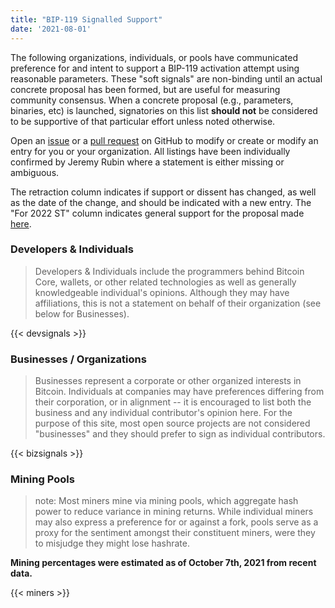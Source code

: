 ```yaml
---
title: "BIP-119 Signalled Support"
date: '2021-08-01'
---
```


The following organizations, individuals, or pools have communicated preference
for and intent to support a BIP-119 activation attempt using reasonable
parameters. These "soft signals" are non-binding until an actual concrete proposal
has been formed, but are useful for measuring community consensus. When a concrete proposal
(e.g., parameters, binaries, etc) is launched, signatories on this list **should not** be considered
to be supportive of that particular effort unless noted otherwise.

Open an [issue](https://github.com/jeremyrubin/utxos.org/issues/new) or a [pull
request](https://github.com/JeremyRubin/utxos.org/pulls) on GitHub to modify or
create or modify an entry for you or your organization. All listings have been
individually confirmed by Jeremy Rubin where a statement is either missing
or ambiguous.

The retraction column indicates if support or dissent has changed, as well as
the date of the change, and should be indicated with a new entry. The "For 2022
ST" column indicates general support for the proposal made
[here](https://rubin.io/bitcoin/2022/04/17/next-steps-bip119/).

### Developers & Individuals
> Developers & Individuals include the programmers behind Bitcoin Core,
> wallets, or other related technologies as well as generally knowledgeable
> individual's opinions. Although they may have affiliations, this is not a statement
> on behalf of their organization (see below for Businesses).

{{< devsignals >}}

### Businesses / Organizations
> Businesses represent a corporate  or other organized interests in Bitcoin.
> Individuals at companies may have preferences differing from their
> corporation, or in alignment -- it is encouraged to list both the business
> and any individual contributor's opinion here. For the purpose of this site,
> most open source projects are not considered "businesses" and they should
> prefer to sign as individual contributors.

{{< bizsignals >}}

### Mining Pools

> note: Most miners mine via mining pools, which aggregate hash power to reduce
> variance in mining returns. While individual miners may also express a
> preference for or against a fork, pools serve as a proxy for the sentiment
> amongst their constituent miners, were they to misjudge they might lose
> hashrate.

**Mining percentages were estimated as of October 7th, 2021 from recent data.**

{{< miners >}}



